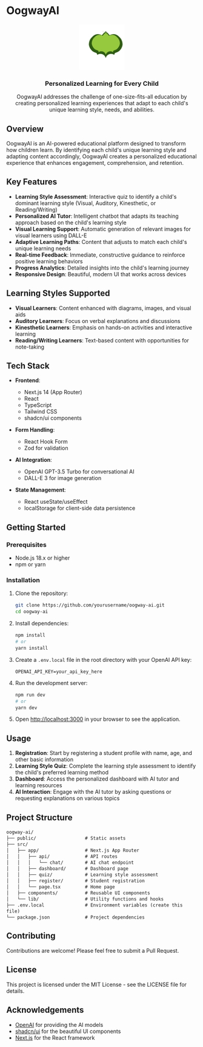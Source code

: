 # OogwayAI

<p align="center">
  <img src="/public/oogway-logo.svg" alt="Oogway AI Logo" width="120" height="120" />
</p>

<h3 align="center">Personalized Learning for Every Child</h3>

<p align="center">
  OogwayAI addresses the challenge of one-size-fits-all education by creating personalized learning experiences that adapt to each child's unique learning style, needs, and abilities.
</p>

## Overview

OogwayAI is an AI-powered educational platform designed to transform how children learn. By identifying each child's unique learning style and adapting content accordingly, OogwayAI creates a personalized educational experience that enhances engagement, comprehension, and retention.

## Key Features

- **Learning Style Assessment**: Interactive quiz to identify a child's dominant learning style (Visual, Auditory, Kinesthetic, or Reading/Writing)
- **Personalized AI Tutor**: Intelligent chatbot that adapts its teaching approach based on the child's learning style
- **Visual Learning Support**: Automatic generation of relevant images for visual learners using DALL-E
- **Adaptive Learning Paths**: Content that adjusts to match each child's unique learning needs
- **Real-time Feedback**: Immediate, constructive guidance to reinforce positive learning behaviors
- **Progress Analytics**: Detailed insights into the child's learning journey
- **Responsive Design**: Beautiful, modern UI that works across devices

## Learning Styles Supported

- **Visual Learners**: Content enhanced with diagrams, images, and visual aids
- **Auditory Learners**: Focus on verbal explanations and discussions
- **Kinesthetic Learners**: Emphasis on hands-on activities and interactive learning
- **Reading/Writing Learners**: Text-based content with opportunities for note-taking

## Tech Stack

- **Frontend**:
  - Next.js 14 (App Router)
  - React
  - TypeScript
  - Tailwind CSS
  - shadcn/ui components

- **Form Handling**:
  - React Hook Form
  - Zod for validation

- **AI Integration**:
  - OpenAI GPT-3.5 Turbo for conversational AI
  - DALL-E 3 for image generation

- **State Management**:
  - React useState/useEffect
  - localStorage for client-side data persistence

## Getting Started

### Prerequisites

- Node.js 18.x or higher
- npm or yarn

### Installation

1. Clone the repository:
   ```bash
   git clone https://github.com/yourusername/oogway-ai.git
   cd oogway-ai
   ```

2. Install dependencies:
   ```bash
   npm install
   # or
   yarn install
   ```

3. Create a `.env.local` file in the root directory with your OpenAI API key:
   ```
   OPENAI_API_KEY=your_api_key_here
   ```

4. Run the development server:
   ```bash
   npm run dev
   # or
   yarn dev
   ```

5. Open [http://localhost:3000](http://localhost:3000) in your browser to see the application.

## Usage

1. **Registration**: Start by registering a student profile with name, age, and other basic information
2. **Learning Style Quiz**: Complete the learning style assessment to identify the child's preferred learning method
3. **Dashboard**: Access the personalized dashboard with AI tutor and learning resources
4. **AI Interaction**: Engage with the AI tutor by asking questions or requesting explanations on various topics

## Project Structure

```
oogway-ai/
├── public/                  # Static assets
├── src/
│   ├── app/                 # Next.js App Router
│   │   ├── api/             # API routes
│   │   │   └── chat/        # AI chat endpoint
│   │   ├── dashboard/       # Dashboard page
│   │   ├── quiz/            # Learning style assessment
│   │   ├── register/        # Student registration
│   │   └── page.tsx         # Home page
│   ├── components/          # Reusable UI components
│   └── lib/                 # Utility functions and hooks
├── .env.local               # Environment variables (create this file)
└── package.json             # Project dependencies
```

## Contributing

Contributions are welcome! Please feel free to submit a Pull Request.

## License

This project is licensed under the MIT License - see the LICENSE file for details.

## Acknowledgements

- [OpenAI](https://openai.com/) for providing the AI models
- [shadcn/ui](https://ui.shadcn.com/) for the beautiful UI components
- [Next.js](https://nextjs.org/) for the React framework
